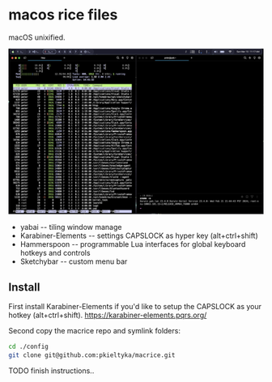 macos rice files
================

macOS unixified.

<img src="./screenshot.png" />

* yabai -- tiling window manage
* Karabiner-Elements -- settings CAPSLOCK as hyper key (alt+ctrl+shift)
* Hammerspoon -- programmable Lua interfaces for global keyboard hotkeys and controls
* Sketchybar -- custom menu bar

## Install

First install Karabiner-Elements if you'd like to setup the CAPSLOCK
as your hotkey (alt+ctrl+shift). https://karabiner-elements.pqrs.org/

Second copy the macrice repo and symlink folders:

```bash
cd ./config
git clone git@github.com:pkieltyka/macrice.git
```

TODO finish instructions..

